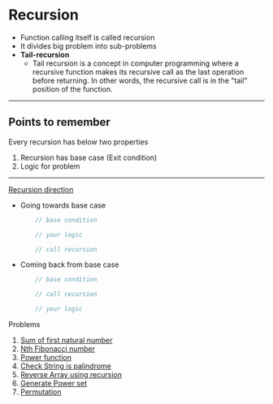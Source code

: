 # Recursion
- Function calling itself is called recursion
- It divides big problem into sub-problems
- **Tail-recursion**
  - Tail recursion is a concept in computer programming where a recursive function makes its recursive call as the last operation before returning. In other words, the recursive call is in the "tail" position of the function.
  

---

## Points to remember
Every recursion has below two properties
1. Recursion has base case (Exit condition)
2. Logic for problem

---

[Recursion direction](RecursionDirection.kt)
- Going towards base case
    ```kotlin
        // base condition
  
        // your logic
  
        // call recursion
    ```
- Coming back from base case
    ```kotlin
        // base condition
  
        // call recursion
  
        // your logic
    ```




Problems

1. [Sum of first natural number](./SumOfNaturalNumber.kt)
2. [Nth Fibonacci number](./NFibonacciNumber.kt)
3. [Power function](./Power.kt)
4. [Check String is palindrome](./Palindrome.kt)
5. [Reverse Array using recursion](./ReverseArray.kt)
6. [Generate Power set](./PowerSet.kt)
7. [Permutation](./Permutation.kt)




